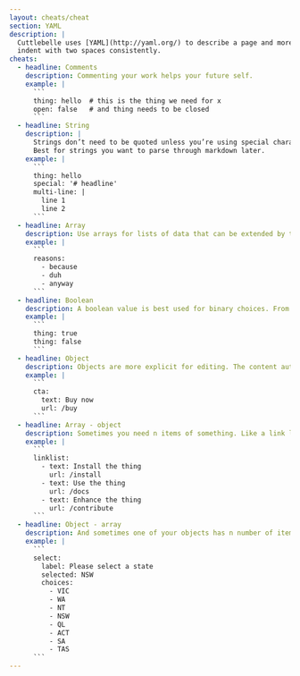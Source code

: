 ```yaml
---
layout: cheats/cheat
section: YAML
description: |
  Cuttlebelle uses [YAML](http://yaml.org/) to describe a page and more complex layouts. For YAML whitespace and indentation is very important so make sure you
  indent with two spaces consistently.
cheats:
  - headline: Comments
    description: Commenting your work helps your future self.
    example: |
      ```
      thing: hello  # this is the thing we need for x
      open: false   # and thing needs to be closed
      ```
  - headline: String
    description: |
      Strings don’t need to be quoted unless you’re using special characters. For multi-line strings use the `|` character.
      Best for strings you want to parse through markdown later.
    example: |
      ```
      thing: hello
      special: '# headline'
      multi-line: |
        line 1
        line 2
      ```
  - headline: Array
    description: Use arrays for lists of data that can be extended by the content author.
    example: |
      ```
      reasons:
        - because
        - duh
        - anyway
      ```
  - headline: Boolean
    description: A boolean value is best used for binary choices. From the content authors perspective it’s best to either have it or don’t declare it at all.
    example: |
      ```
      thing: true
      thing: false
      ```
  - headline: Object
    description: Objects are more explicit for editing. The content author can see what is declared where.
    example: |
      ```
      cta:
        text: Buy now
        url: /buy
      ```
  - headline: Array - object
    description: Sometimes you need n items of something. Like a link list.
    example: |
      ```
      linklist:
        - text: Install the thing
          url: /install
        - text: Use the thing
          url: /docs
        - text: Enhance the thing
          url: /contribute
      ```
  - headline: Object - array
    description: And sometimes one of your objects has n number of items attached to it.
    example: |
      ```
      select:
        label: Please select a state
        selected: NSW
        choices:
          - VIC
          - WA
          - NT
          - NSW
          - QL
          - ACT
          - SA
          - TAS
      ```
---
```

